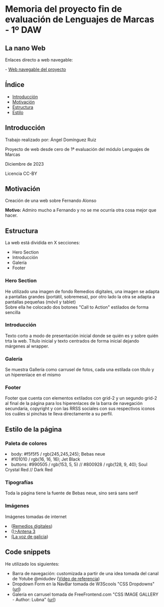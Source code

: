 <h1>Memoria del proyecto fin de evaluación de Lenguajes de Marcas - 1º DAW</h1>
<h2>  La nano Web</h2>
<p>Enlaces directo a web navegable:</p>
- <a href="https://adomrui.github.io/Def_proyecto/Proyecto/index.html">Web navegable del proyecto</a>
<h2>Índice</h2>
<ul>
  <li><a href="#introduccion">Introducción</a></li>
  <li><a href="#motivacion">Motivación</a></li>
  <li><a href="#estructura">Estructura</a></li>
  <li><a href="#estilo">Estilo</a></li>
</ul>

<h2 id="introduccion">Introducción</h2>
<p>Trabajo realizado por: Ángel Domínguez Ruiz</p>
<p>Proyecto de web desde cero de 1ª evaluación del módulo Lenguajes de Marcas</p>
<p>Diciembre de 2023</p>
<p>Licencia CC-BY</p>

<h2 id="motivacion">Motivación</h2>
<p>Creación de una web sobre Fernando Alonso</p>
<p><b>Motivo:</b> Admiro mucho a Fernando y no se me ocurría otra cosa mejor que hacer.</p>

<h2 id="estructura">Estructura</h2>
<p>La web está dividida en  X secciones:</p>
<ul>
  <li>Hero Section</li>  
  <li>Introducción</li>
  <li>Galería</li>
  <li>Footer</li>
</ul>

<h3>Hero Section</h3>
<p>He utilizado una imagen de fondo Remedios digitales, una imagen se adapta a pantallas grandes (portátil, sobremesa), por otro lado la otra se adapta a pantallas pequeñas (móvil y tablet)<br>
Sobre ella he colocado dos botones "Call to Action" estilados de forma sencilla</p>

<h3>Introducción</h3>
<p>Texto corto a modo de presentación inicial donde se quién es y sobre quién trta la web. Título inicial y texto centrados de forma inicial dejando márgenes al wrapper.</p>

<h3>Galería</h3>
<p>Se muestra Gallería como carrusel de fotos, cada una estilada con título y un hiperenlace en el mismo</p>



<h3>Footer</h3>
<p>Footer que cuenta con elementos extilados con grid-2 y un segundo grid-2 al final de la página para los hiperenlaces de la barra de navegación secundaria, copyright y con las RRSS sociales con sus respectivos iconos los cuáles si pinchas te lleva directamente a su perfil.</p>
<h2 id="estilo">Estilo de la página</h2>
<h3>Paleta de colores</h3>
<p> 
  <li>body: #f5f5f5 / rgb(245,245,245); Bebas neue</li>
  <li>#101010 / rgb(16, 16, 16); Jet Black</li>
  <li>buttons: #990505 /  rgb(153, 5, 5) // #800928 / rgb(128, 9, 40); Soul Crystal Red // Dark Red </li>
</p>
<h3>Tipografías</h3>
<p>Toda la página tiene la fuente de Bebas neue, sino será sans serif</p>
<h3>Imágenes</h3>
<p>
  Imágenes tomadas de internet
  <li>(<a href="https://img.remediosdigitales.com/2c99fd/alonso-barein-f1-2023/1366_2000.jpeg">Remedios digitales</a>)</li>
  <li>(<a href="https://fotografias.antena3.com/clipping/cmsimages02/2022/08/01/763A17E3-020C-493E-814E-C10B4C778814/fichaje-alonso-aston-martin-desata-locura-redes_98.jpg?crop=3187,1793,x0,y0&width=1900&height=1069&optimize=low&format=webply"</a>)>Antena 3</li>
  <li>(<a href="https://www.lavozdegalicia.es/default/2023/02/25/00121677341919784834700/Foto/Fernando-Alonso-Carlos-Sainz-EFE.jpg">La voz de galicia</a>)</li>
</p>

<h2 id="snippets">Code snippets</h2>
<p>He utilizado los siguientes:</p>
<ul>
  <li>Barra de navegación: customizada a partir de una idea tomada del canal de Yotube @midudev (<a href="https://www.youtube.com/shorts/ZsGUkdFJRxA">Vídeo de referencia</a>)</li>
  <li>Dropdown Form en la NavBar tomada de W3Scools "CSS Dropdowns" (<a href="https://www.w3schools.com/css/css_dropdowns.asp">url</a>)</li>
  <li>Galería en carrusel tomada de FreeFrontend.com "CSS IMAGE GALLERY - Author: Lubna" (<a href="https://codepen.io/Lubna/pen/MWapdjE">url</a>)</li>
</ul>

